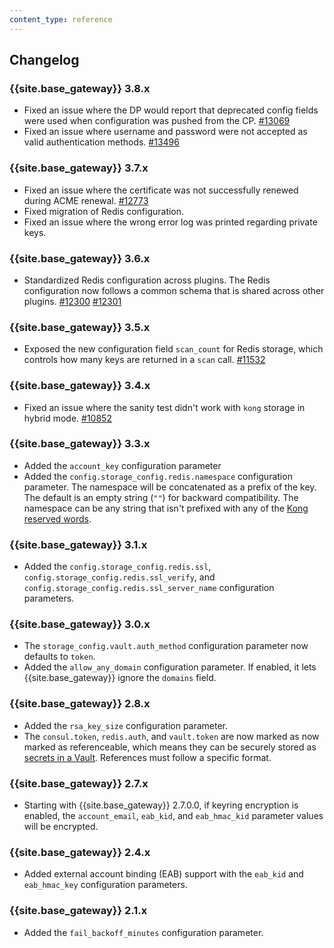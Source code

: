 ```yaml
---
content_type: reference
---
```


## Changelog

### {{site.base_gateway}} 3.8.x
* Fixed an issue where the DP would report that deprecated config fields were used when configuration was pushed from the CP.
  [#13069](https://github.com/Kong/kong/issues/13069)
* Fixed an issue where username and password were not accepted as valid authentication methods.
  [#13496](https://github.com/Kong/kong/issues/13496)
  
### {{site.base_gateway}} 3.7.x
* Fixed an issue where the certificate was not successfully renewed during ACME renewal.
[#12773](https://github.com/Kong/kong/issues/12773)
* Fixed migration of Redis configuration.
* Fixed an issue where the wrong error log was printed regarding private keys.

### {{site.base_gateway}} 3.6.x

* Standardized Redis configuration across plugins. 
The Redis configuration now follows a common schema that is shared across other plugins.
[#12300](https://github.com/Kong/kong/issues/12300)  [#12301](https://github.com/Kong/kong/issues/12301)

### {{site.base_gateway}} 3.5.x

* Exposed the new configuration field `scan_count` for Redis storage, 
which controls how many keys are returned in a `scan` call. 
[#11532](https://github.com/kong/kong/pull/11532)

### {{site.base_gateway}} 3.4.x

* Fixed an issue where the sanity test didn't work with `kong` storage in hybrid mode.
[#10852](https://github.com/Kong/kong/pull/10852)

### {{site.base_gateway}} 3.3.x

* Added the `account_key` configuration parameter
* Added the `config.storage_config.redis.namespace` configuration parameter.
  The namespace will be concatenated as a prefix of the key. The default is an empty string (`""`) for backward compatibility. The namespace can be any string that isn't prefixed with any of the [Kong reserved words](/gateway-manager/konnect-labels/).

### {{site.base_gateway}} 3.1.x

* Added the `config.storage_config.redis.ssl`, `config.storage_config.redis.ssl_verify`, and `config.storage_config.redis.ssl_server_name` configuration parameters.

### {{site.base_gateway}} 3.0.x
* The `storage_config.vault.auth_method` configuration parameter now defaults to `token`.
* Added the `allow_any_domain` configuration parameter. If enabled, it lets {{site.base_gateway}}
  ignore the `domains` field.

### {{site.base_gateway}} 2.8.x

* Added the `rsa_key_size` configuration parameter.
* The `consul.token`, `redis.auth`, and `vault.token` are now marked as now marked as
referenceable, which means they can be securely stored as [secrets in a Vault](/gateway/entities/vault/). 
References must follow a specific format.

### {{site.base_gateway}} 2.7.x

* Starting with {{site.base_gateway}} 2.7.0.0, if keyring encryption is enabled,
 the `account_email`, `eab_kid`, and `eab_hmac_kid` parameter values will be
 encrypted.

### {{site.base_gateway}} 2.4.x
* Added external account binding (EAB) support with the `eab_kid` and `eab_hmac_key` configuration parameters.

### {{site.base_gateway}} 2.1.x
* Added the `fail_backoff_minutes` configuration parameter.
